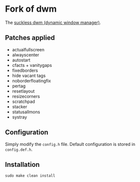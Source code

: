# Fork of dwm

The [suckless dwm (dynamic window manager)](https://dwm.suckless.org/).

## Patches applied

+ actualfullscreen
+ alwayscenter
+ autostart
+ cfacts \+ vanitygaps
+ fixedborders
+ hide vacant tags
+ noborderfloatingfix
+ pertag
+ resetlayout
+ resizecorners
+ scratchpad
+ stacker 
+ statusallmons
+ systray

## Configuration

Simply modify the `config.h` file. 
Default configuration is stored in `config.def.h`.

## Installation

```
sudo make clean install
```

